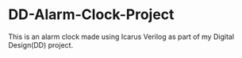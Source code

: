 # DD-Alarm-Clock-Project

This is an alarm clock made using Icarus Verilog as part of my Digital Design(DD) project.
